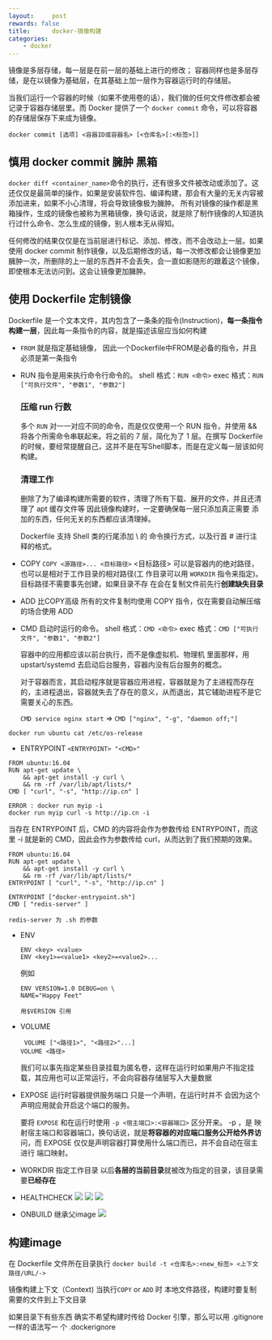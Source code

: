 ```yaml
---
layout:     post
rewards: false
title:      docker-镜像构建
categories:
    - docker
---
```




镜像是多层存储，每一层是在前一层的基础上进行的修改；
容器同样也是多层存储，是在以镜像为基础层，在其基础上加一层作为容器运行时的存储层。

当我们运行一个容器的时候（如果不使用卷的话），我们做的任何文件修改都会被记录于容器存储层里。而 Docker 提供了一个 `docker commit` 命令，可以将容器的存储层保存下来成为镜像。

`docker commit [选项] <容器ID或容器名> [<仓库名>[:<标签>]]`

## 慎用 docker commit 臃肿 黑箱
`docker diff <container_name>`命令的执行，还有很多文件被改动或添加了。这还仅仅是最简单的操作，如果是安装软件包、编译构建，那会有大量的无关内容被添加进来，如果不小心清理，将会导致镜像极为臃肿。
所有对镜像的操作都是黑箱操作，生成的镜像也被称为黑箱镜像，换句话说，就是除了制作镜像的人知道执行过什么命令、怎么生成的镜像，别人根本无从得知。

任何修改的结果仅仅是在当前层进行标记、添加、修改，而不会改动上一层。如果使用 docker commit 制作镜像，以及后期修改的话，每一次修改都会让镜像更加臃肿一次，所删除的上一层的东西并不会丢失，会一直如影随形的跟着这个镜像，即使根本无法访问到。这会让镜像更加臃肿。


## 使用 Dockerfile 定制镜像

Dockerfile 是一个文本文件，其内包含了一条条的指令(Instruction)，**每一条指令构建一层**，因此每一条指令的内容，就是描述该层应当如何构建

- `FROM` 就是指定基础镜像，
  因此一个Dockerfile中FROM是必备的指令，并且必须是第一条指令

- RUN 指令是用来执行命令行命令的。
  shell 格式：`RUN <命令>`
  exec 格式：`RUN ["可执行文件", "参数1", "参数2"]`
  
  ### 压缩 run 行数
  多个 `RUN` 对一一对应不同的命令，而是仅仅使用一个 RUN 指令，并使用 && 将各个所需命令串联起来。将之前的 7 层，简化为了 1 层。在撰写 Dockerfile 的时候，要经常提醒自己，这并不是在写Shell脚本，而是在定义每一层该如何构建。
  
  ### 清理工作
  删除了为了编译构建所需要的软件，清理了所有下载、展开的文件，并且还清理了 apt 缓存文件等 
  因此镜像构建时，一定要确保每一层只添加真正需要 添加的东西，任何无关的东西都应该清理掉。

  Dockerfile 支持 Shell 类的行尾添加 \ 的 命令换行方式，以及行首 # 进行注释的格式。
- COPY
  `COPY <源路径>... <目标路径>`
  <目标路径> 可以是容器内的绝对路径，也可以是相对于工作目录的相对路径(工 作目录可以用 `WORKDIR` 指令来指定)。目标路径不需要事先创建，如果目录不存 在会在复制文件前先行**创建缺失目录**

- ADD 比COPY高级
  所有的文件复制均使用 COPY 指令，仅在需要自动解压缩的场合使用 ADD

- CMD 启动时运行的命令。
  shell 格式：`CMD <命令>`
  exec 格式：`CMD ["可执行文件", "参数1", "参数2"]`
  
  容器中的应用都应该以前台执行，而不是像虚拟机、物理机 里面那样，用 upstart/systemd 去启动后台服务，容器内没有后台服务的概念。
  
  对于容器而言，其启动程序就是容器应用进程，容器就是为了主进程而存在的，主进程退出，容器就失去了存在的意义，从而退出，其它辅助进程不是它需要关心的东西。
  
  `CMD service nginx start` => `CMD ["nginx", "-g", "daemon off;"]`

`docker run ubuntu cat /etc/os-release`
- ENTRYPOINT
  `<ENTRYPOINT> "<CMD>"`

```
FROM ubuntu:16.04
RUN apt-get update \
    && apt-get install -y curl \
    && rm -rf /var/lib/apt/lists/*
CMD [ "curl", "-s", "http://ip.cn" ]
```
```
ERROR : docker run myip -i
docker run myip curl -s http://ip.cn -i
```
当存在 ENTRYPOINT 后，CMD 的内容将会作为参数传给 ENTRYPOINT，而这里 -i 就是新的 CMD，因此会作为参数传给 curl，从而达到了我们预期的效果。
```
FROM ubuntu:16.04
RUN apt-get update \
    && apt-get install -y curl \
    && rm -rf /var/lib/apt/lists/*
ENTRYPOINT [ "curl", "-s", "http://ip.cn" ]
```

```
ENTRYPOINT ["docker-entrypoint.sh"]
CMD [ "redis-server" ]

redis-server 为 .sh 的参数
```

- ENV 
  ```
  ENV <key> <value>
  ENV <key1>=<value1> <key2>=<value2>...
  ```
  
  例如
  ```
  ENV VERSION=1.0 DEBUG=on \
  NAME="Happy Feet"
  
  用$VERSION 引用
  ```
- VOLUME
  ```
   VOLUME ["<路径1>", "<路径2>"...]
  VOLUME <路径>
  ```
  我们可以事先指定某些目录挂载为匿名卷，这样在运行时如果用户不指定挂载，其应用也可以正常运行，不会向容器存储层写入大量数据
  
- EXPOSE 运行时容器提供服务端口
  只是一个声明，在运行时并不 会因为这个声明应用就会开启这个端口的服务。
  
  要将 `EXPOSE` 和在运行时使用 `-p <宿主端口>:<容器端口>` 区分开来。 -p ，是 映射宿主端口和容器端口，换句话说，就是**将容器的对应端口服务公开给外界访** 问，而 EXPOSE 仅仅是声明容器打算使用什么端口而已，并不会自动在宿主进行 端口映射。
  
- WORKDIR 指定工作目录
  以后**各层的当前目录**就被改为指定的目录，该目录需要**已经存在**
- HEALTHCHECK
  ![](https://i.loli.net/2018/08/17/5b7636cdafa7e.png)
  ![](https://ws4.sinaimg.cn/large/006tNbRwgy1fuci8l8vcej31jg08gjtl.jpg)
  ![](https://ws1.sinaimg.cn/large/006tNbRwgy1fuci93so0zj31jg0mcn1o.jpg)

- ONBUILD 继承父image
  ![](https://ws2.sinaimg.cn/large/006tNbRwgy1fuci9k3ikxj31k415gjzf.jpg)

##  构建image
在 Dockerfile 文件所在目录执行
`docker build -t <仓库名>:<new_标签> <上下文路径/URL/->`

镜像构建上下文（Context) 当执行`COPY` or `ADD` 时 本地文件路径，构建时要复制需要的文件到上下文目录

如果目录下有些东西 确实不希望构建时传给 Docker 引擎，那么可以用 .gitignore 一样的语法写一 个 .dockerignore 
  

